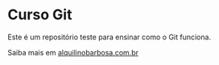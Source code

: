# Curso Git

Este é um repositório teste para ensinar como o Git funciona.

Saiba mais em [alquilinobarbosa.com.br](http://alquilinobarbosa.com.br)
